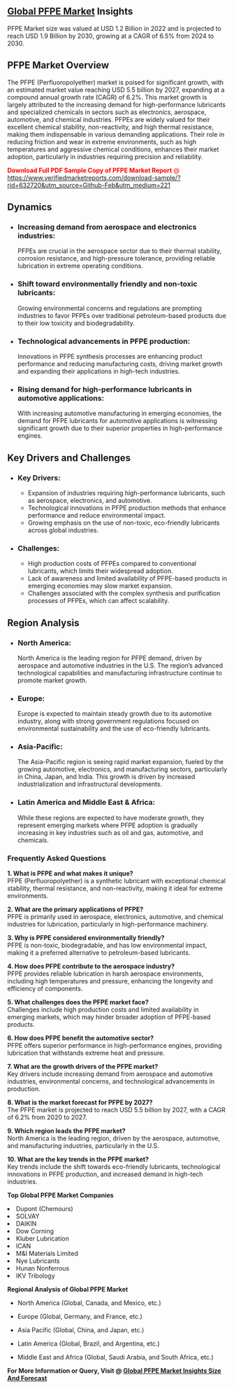 <h2><a href="https://www.verifiedmarketreports.com/download-sample/?rid=632720&amp;utm_source=Github&amp;utm_medium=221" target="_blank">Global PFPE Market</a> Insights</h2><p>PFPE Market size was valued at USD 1.2 Billion in 2022 and is projected to reach USD 1.9 Billion by 2030, growing at a CAGR of 6.5% from 2024 to 2030.</p><p> <h2>PFPE Market Overview</h2> <p>The PFPE (Perfluoropolyether) market is poised for significant growth, with an estimated market value reaching USD 5.5 billion by 2027, expanding at a compound annual growth rate (CAGR) of 6.2%. This market growth is largely attributed to the increasing demand for high-performance lubricants and specialized chemicals in sectors such as electronics, aerospace, automotive, and chemical industries. PFPEs are widely valued for their excellent chemical stability, non-reactivity, and high thermal resistance, making them indispensable in various demanding applications. Their role in reducing friction and wear in extreme environments, such as high temperatures and aggressive chemical conditions, enhances their market adoption, particularly in industries requiring precision and reliability.</p> <p><p><span class=""><span style="color: #ff0000;"><strong>Download Full PDF Sample Copy of PFPE Market Report</strong> @ </span><a href="https://www.verifiedmarketreports.com/download-sample/?rid=632720&amp;utm_source=Github-Feb&amp;utm_medium=221" target="_blank">https://www.verifiedmarketreports.com/download-sample/?rid=632720&amp;utm_source=Github-Feb&amp;utm_medium=221</a></span></p></p> <h2>Dynamics</h2> <ul> <li><h3>Increasing demand from aerospace and electronics industries:</h3> PFPEs are crucial in the aerospace sector due to their thermal stability, corrosion resistance, and high-pressure tolerance, providing reliable lubrication in extreme operating conditions.</li> <li><h3>Shift toward environmentally friendly and non-toxic lubricants:</h3> Growing environmental concerns and regulations are prompting industries to favor PFPEs over traditional petroleum-based products due to their low toxicity and biodegradability.</li> <li><h3>Technological advancements in PFPE production:</h3> Innovations in PFPE synthesis processes are enhancing product performance and reducing manufacturing costs, driving market growth and expanding their applications in high-tech industries.</li> <li><h3>Rising demand for high-performance lubricants in automotive applications:</h3> With increasing automotive manufacturing in emerging economies, the demand for PFPE lubricants for automotive applications is witnessing significant growth due to their superior properties in high-performance engines.</li> </ul> <h2>Key Drivers and Challenges</h2> <ul> <li><h3>Key Drivers:</h3> <ul> <li>Expansion of industries requiring high-performance lubricants, such as aerospace, electronics, and automotive.</li> <li>Technological innovations in PFPE production methods that enhance performance and reduce environmental impact.</li> <li>Growing emphasis on the use of non-toxic, eco-friendly lubricants across global industries.</li> </ul> </li> <li><h3>Challenges:</h3> <ul> <li>High production costs of PFPEs compared to conventional lubricants, which limits their widespread adoption.</li> <li>Lack of awareness and limited availability of PFPE-based products in emerging economies may slow market expansion.</li> <li>Challenges associated with the complex synthesis and purification processes of PFPEs, which can affect scalability.</li> </ul> </li> </ul> <h2>Region Analysis</h2> <ul> <li><h3>North America:</h3> North America is the leading region for PFPE demand, driven by aerospace and automotive industries in the U.S. The region’s advanced technological capabilities and manufacturing infrastructure continue to promote market growth.</li> <li><h3>Europe:</h3> Europe is expected to maintain steady growth due to its automotive industry, along with strong government regulations focused on environmental sustainability and the use of eco-friendly lubricants.</li> <li><h3>Asia-Pacific:</h3> The Asia-Pacific region is seeing rapid market expansion, fueled by the growing automotive, electronics, and manufacturing sectors, particularly in China, Japan, and India. This growth is driven by increased industrialization and infrastructural developments.</li> <li><h3>Latin America and Middle East & Africa:</h3> While these regions are expected to have moderate growth, they represent emerging markets where PFPE adoption is gradually increasing in key industries such as oil and gas, automotive, and chemicals.</li> </ul> <h3>Frequently Asked Questions</h3> <p><strong>1. What is PFPE and what makes it unique?</strong><br>PFPE (Perfluoropolyether) is a synthetic lubricant with exceptional chemical stability, thermal resistance, and non-reactivity, making it ideal for extreme environments.</p> <p><strong>2. What are the primary applications of PFPE?</strong><br>PFPE is primarily used in aerospace, electronics, automotive, and chemical industries for lubrication, particularly in high-performance machinery.</p> <p><strong>3. Why is PFPE considered environmentally friendly?</strong><br>PFPE is non-toxic, biodegradable, and has low environmental impact, making it a preferred alternative to petroleum-based lubricants.</p> <p><strong>4. How does PFPE contribute to the aerospace industry?</strong><br>PFPE provides reliable lubrication in harsh aerospace environments, including high temperatures and pressure, enhancing the longevity and efficiency of components.</p> <p><strong>5. What challenges does the PFPE market face?</strong><br>Challenges include high production costs and limited availability in emerging markets, which may hinder broader adoption of PFPE-based products.</p> <p><strong>6. How does PFPE benefit the automotive sector?</strong><br>PFPE offers superior performance in high-performance engines, providing lubrication that withstands extreme heat and pressure.</p> <p><strong>7. What are the growth drivers of the PFPE market?</strong><br>Key drivers include increasing demand from aerospace and automotive industries, environmental concerns, and technological advancements in production.</p> <p><strong>8. What is the market forecast for PFPE by 2027?</strong><br>The PFPE market is projected to reach USD 5.5 billion by 2027, with a CAGR of 6.2% from 2020 to 2027.</p> <p><strong>9. Which region leads the PFPE market?</strong><br>North America is the leading region, driven by the aerospace, automotive, and manufacturing industries, particularly in the U.S.</p> <p><strong>10. What are the key trends in the PFPE market?</strong><br>Key trends include the shift towards eco-friendly lubricants, technological innovations in PFPE production, and increased demand in high-tech industries.</p> </p><p><strong>Top Global PFPE Market Companies</strong></p><div data-test-id=""><p><li>Dupont (Chemours)</li><li> SOLVAY</li><li> DAIKIN</li><li> Dow Corning</li><li> Kluber Lubrication</li><li> ICAN</li><li> M&I Materials Limited</li><li> Nye Lubricants</li><li> Hunan Nonferrous</li><li> IKV Tribology</li></p><div><strong>Regional Analysis of&nbsp;Global PFPE Market</strong></div><ul><li dir="ltr"><p dir="ltr">North America&nbsp;(Global, Canada, and Mexico, etc.)</p></li><li dir="ltr"><p dir="ltr">Europe (Global, Germany, and France, etc.)</p></li><li dir="ltr"><p dir="ltr">Asia Pacific&nbsp;(Global, China, and Japan, etc.)</p></li><li dir="ltr"><p dir="ltr">Latin America&nbsp;(Global, Brazil, and Argentina, etc.)</p></li><li dir="ltr">Middle East and Africa&nbsp;(Global, Saudi Arabia, and South Africa, etc.)</li></ul><p><strong>For More Information or Query, Visit @&nbsp;</strong><strong><a href="https://www.verifiedmarketreports.com/product/pfpe-market/?utm_source=Github&amp;utm_medium=221" target="_blank">Global PFPE Market Insights Size And Forecast</a></strong></p></div>
